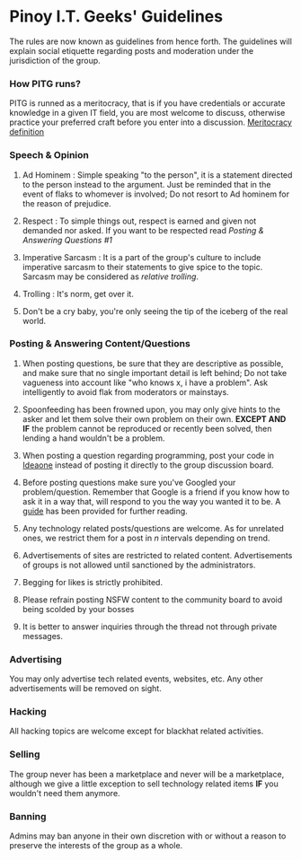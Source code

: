 # Pinoy I.T. Geeks' Guidelines
The rules are now known as guidelines from hence forth. The guidelines will explain social etiquette regarding posts and moderation under the jurisdiction of the group.

### How PITG runs?
PITG is runned as a meritocracy, that is if you have credentials or accurate knowledge in a given IT field, you are most welcome to discuss, otherwise practice your preferred craft before you enter into a discussion.  [Meritocracy definition](http://en.wikipedia.org/wiki/Meritocracy)

### Speech & Opinion
1. Ad Hominem : Simple speaking "to the person", it is a statement directed to the person instead to the argument. Just be reminded that in the event of flaks to whomever is involved; Do not resort to Ad hominem for the reason of prejudice. 

2. Respect : To simple things out, respect is earned and given not demanded nor asked. If you want to be respected read *Posting & Answering Questions #1*

3. Imperative Sarcasm : It is a part of the group's culture to include imperative sarcasm to their statements to give spice to the topic. Sarcasm may be considered as *relative trolling*.

4. Trolling : It's norm, get over it.

5. Don't be a cry baby, you're only seeing the tip of the iceberg of the real world.

### Posting & Answering Content/Questions
1. When posting questions, be sure that they are descriptive as possible, and make sure that no single important detail is left behind; Do not take vagueness into account like "who knows x, i have a problem". Ask intelligently to avoid flak from moderators or mainstays.

2. Spoonfeeding has been frowned upon, you may only give hints to the asker and let them solve their own problem on their own. **EXCEPT AND IF** the problem cannot be reproduced or recently been solved, then lending a hand wouldn't be a problem.

3. When posting a question regarding programming, post your code in [Ideaone](http://ideone.com/) instead of posting it directly to the group discussion board.

4. Before posting questions make sure you've Googled your problem/question. Remember that Google is a friend if you know how to ask it in a way that, will respond to you the way you wanted it to be. A [guide](https://www.facebook.com/notes/pinoy-it-geeks/how-to-use-and-maximize-google/512001068881778) has been provided for further reading.

5. Any technology related posts/questions are welcome. As for unrelated ones, we restrict them for a post in *n* intervals depending on trend.

6. Advertisements of sites are restricted to related content. Advertisements of groups is not allowed until sanctioned by the administrators.

7. Begging for likes is strictly prohibited.

8. Please refrain posting NSFW content to the community board to avoid being scolded by your bosses

9. It is better to answer inquiries through the thread not through private messages.

### Advertising
You may only advertise tech related events, websites, etc. Any other advertisements will be removed on sight.

### Hacking
All hacking topics are welcome except for blackhat related activities.

### Selling
The group never has been a marketplace and never will be a marketplace, although we give a little exception to sell technology related items **IF** you wouldn't need them anymore.

### Banning
Admins may ban anyone in their own discretion with or without a reason to preserve the interests of the group as a whole.
